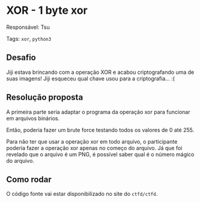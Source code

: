 # XOR - 1 byte xor

Responsável: Tsu

Tags: `xor`, `python3`

## Desafio

Jiji estava brincando com a operação XOR e acabou criptografando uma de suas imagens! Jiji esqueceu qual chave usou para a criptografia... :(

## Resolução proposta

A primeira parte seria adaptar o programa da operação xor para funcionar em arquivos binários.

Então, poderia fazer um brute force testando todos os valores de 0 até 255.

Para não ter que usar a operação xor em todo arquivo, o participante poderia fazer a operação xor apenas no começo do arquivo. Já que foi revelado que o arquivo é um PNG, é possível saber qual é o número mágico do arquivo.


## Como rodar

O código fonte vai estar disponibilizado no site do `ctfd/ctfd`.
